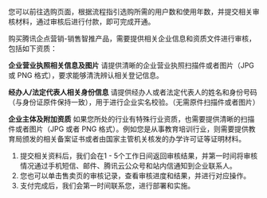 您可以前往选购页面，根据流程指引选购所需的用户数和使用年数，并提交相关审核材料，通过审核后进行付款，即可完成开通。

购买腾讯企点营销-销售智推产品，需要提供相关企业信息和资质文件进行审核，包括如下资质：

**企业营业执照相关信息及图片**
请提供清晰的企业营业执照扫描件或者图片（JPG 或 PNG 格式），要求能够清洗辨认相关登记信息。

**经办人/法定代表人相关身份信息**
请提供经办人或者法定代表人的姓名和身份号码（与身份证原件保持一致），用于进行企业实名校验。（无需原件扫描件或者图片）

**企业主体及附加资质**
如果您所处的行业有特殊行业资质，也需要提供清晰的扫描件或者图片（JPG 或者 PNG 格式）。例如您是从事教育培训行业，则需要提供教育局颁发的相关备案证书或者由国家主管机关核发的办学许可证等证明材料。

1. 提交相关资料后，我们会在1 - 5个工作日间返回审核结果，并第一时间将审核情况通过手机短信、邮件、腾讯云公众号和站内信通知到企业联系人。
2. 您也可以单击售卖页的审核记录，查看审核进度和结果，并进行对应操作。
3. 支付完成后，我们会第一时间联系您，进行部署和实施。
